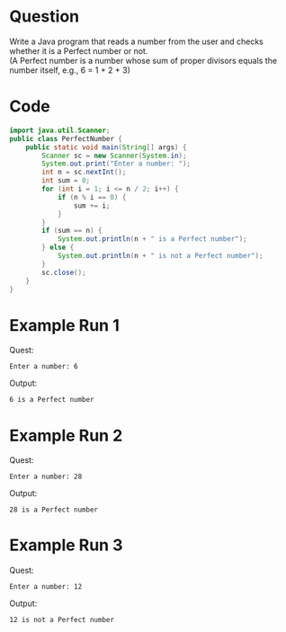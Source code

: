 # Question
Write a Java program that reads a number from the user and checks whether it is a Perfect number or not.  
(A Perfect number is a number whose sum of proper divisors equals the number itself, e.g., 6 = 1 + 2 + 3)

# Code
```java
import java.util.Scanner;
public class PerfectNumber {
    public static void main(String[] args) {
        Scanner sc = new Scanner(System.in);
        System.out.print("Enter a number: ");
        int n = sc.nextInt();
        int sum = 0;
        for (int i = 1; i <= n / 2; i++) {
            if (n % i == 0) {
                sum += i;
            }
        }
        if (sum == n) {
            System.out.println(n + " is a Perfect number");
        } else {
            System.out.println(n + " is not a Perfect number");
        }
        sc.close();
    }
}
```

# Example Run 1
Quest:
```
Enter a number: 6
```
Output:
```
6 is a Perfect number
```

# Example Run 2
Quest:
```
Enter a number: 28
```
Output:
```
28 is a Perfect number
```

# Example Run 3
Quest:
```
Enter a number: 12
```
Output:
```
12 is not a Perfect number
```
